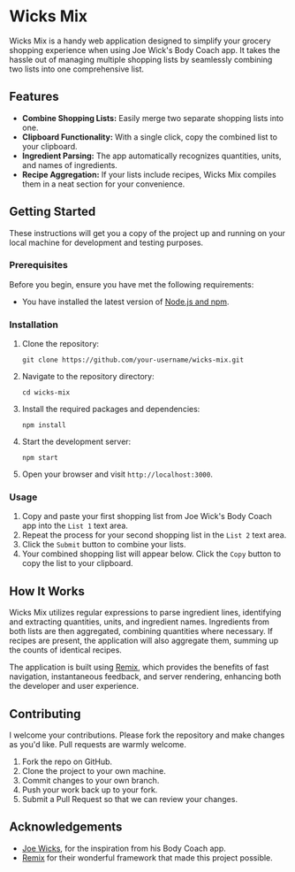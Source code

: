 # Wicks Mix

Wicks Mix is a handy web application designed to simplify your grocery shopping experience when using Joe Wick's Body Coach app. It takes the hassle out of managing multiple shopping lists by seamlessly combining two lists into one comprehensive list.

## Features

- **Combine Shopping Lists:** Easily merge two separate shopping lists into one.
- **Clipboard Functionality:** With a single click, copy the combined list to your clipboard.
- **Ingredient Parsing:** The app automatically recognizes quantities, units, and names of ingredients.
- **Recipe Aggregation:** If your lists include recipes, Wicks Mix compiles them in a neat section for your convenience.

## Getting Started

These instructions will get you a copy of the project up and running on your local machine for development and testing purposes.

### Prerequisites

Before you begin, ensure you have met the following requirements:

- You have installed the latest version of [Node.js and npm](https://nodejs.org/).

### Installation

1. Clone the repository:
   ```
   git clone https://github.com/your-username/wicks-mix.git
   ```
2. Navigate to the repository directory:
   ```
   cd wicks-mix
   ```
3. Install the required packages and dependencies:
   ```
   npm install
   ```
4. Start the development server:
   ```
   npm start
   ```
5. Open your browser and visit `http://localhost:3000`.

### Usage

1. Copy and paste your first shopping list from Joe Wick's Body Coach app into the `List 1` text area.
2. Repeat the process for your second shopping list in the `List 2` text area.
3. Click the `Submit` button to combine your lists.
4. Your combined shopping list will appear below. Click the `Copy` button to copy the list to your clipboard.

## How It Works

Wicks Mix utilizes regular expressions to parse ingredient lines, identifying and extracting quantities, units, and ingredient names. Ingredients from both lists are then aggregated, combining quantities where necessary. If recipes are present, the application will also aggregate them, summing up the counts of identical recipes.

The application is built using [Remix](https://remix.run/), which provides the benefits of fast navigation, instantaneous feedback, and server rendering, enhancing both the developer and user experience.

## Contributing

I welcome your contributions. Please fork the repository and make changes as you'd like. Pull requests are warmly welcome.

1. Fork the repo on GitHub.
2. Clone the project to your own machine.
3. Commit changes to your own branch.
4. Push your work back up to your fork.
5. Submit a Pull Request so that we can review your changes.

## Acknowledgements

- [Joe Wicks](https://www.thebodycoach.com), for the inspiration from his Body Coach app.
- [Remix](https://remix.run/) for their wonderful framework that made this project possible.
